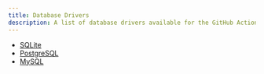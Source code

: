 ```yaml
---
title: Database Drivers
description: A list of database drivers available for the GitHub Actions Cache Server
---
```


- [SQLite](/database-drivers/sqlite)
- [PostgreSQL](/database-drivers/postgres)
- [MySQL](/database-drivers/mysql)
